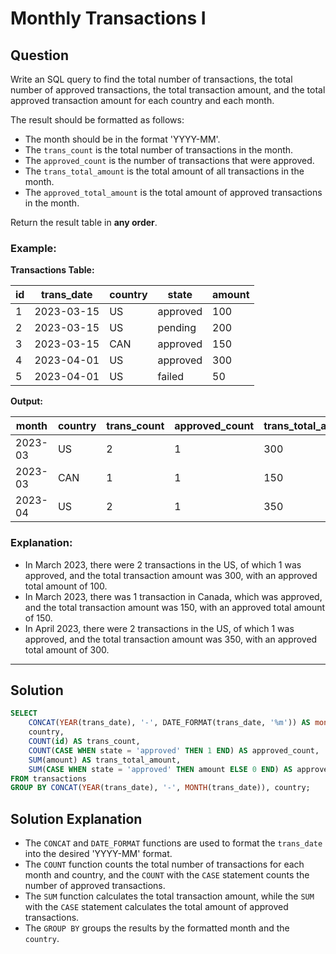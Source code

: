 
# Monthly Transactions I

## Question

Write an SQL query to find the total number of transactions, the total number of approved transactions, the total transaction amount, and the total approved transaction amount for each country and each month.

The result should be formatted as follows:

- The month should be in the format 'YYYY-MM'.
- The `trans_count` is the total number of transactions in the month.
- The `approved_count` is the number of transactions that were approved.
- The `trans_total_amount` is the total amount of all transactions in the month.
- The `approved_total_amount` is the total amount of approved transactions in the month.

Return the result table in **any order**.

### Example:

**Transactions Table:**

| id | trans_date | country | state    | amount |
|----|------------|---------|----------|--------|
| 1  | 2023-03-15 | US      | approved | 100    |
| 2  | 2023-03-15 | US      | pending  | 200    |
| 3  | 2023-03-15 | CAN     | approved | 150    |
| 4  | 2023-04-01 | US      | approved | 300    |
| 5  | 2023-04-01 | US      | failed   | 50     |

**Output:**

| month     | country | trans_count | approved_count | trans_total_amount | approved_total_amount |
|-----------|---------|-------------|----------------|--------------------|-----------------------|
| 2023-03   | US      | 2           | 1              | 300                | 100                   |
| 2023-03   | CAN     | 1           | 1              | 150                | 150                   |
| 2023-04   | US      | 2           | 1              | 350                | 300                   |

### Explanation:

- In March 2023, there were 2 transactions in the US, of which 1 was approved, and the total transaction amount was 300, with an approved total amount of 100.
- In March 2023, there was 1 transaction in Canada, which was approved, and the total transaction amount was 150, with an approved total amount of 150.
- In April 2023, there were 2 transactions in the US, of which 1 was approved, and the total transaction amount was 350, with an approved total amount of 300.

---

## Solution

```sql
SELECT 
    CONCAT(YEAR(trans_date), '-', DATE_FORMAT(trans_date, '%m')) AS month, 
    country, 
    COUNT(id) AS trans_count, 
    COUNT(CASE WHEN state = 'approved' THEN 1 END) AS approved_count, 
    SUM(amount) AS trans_total_amount, 
    SUM(CASE WHEN state = 'approved' THEN amount ELSE 0 END) AS approved_total_amount
FROM transactions
GROUP BY CONCAT(YEAR(trans_date), '-', MONTH(trans_date)), country;
```

## Solution Explanation

- The `CONCAT` and `DATE_FORMAT` functions are used to format the `trans_date` into the desired 'YYYY-MM' format.
- The `COUNT` function counts the total number of transactions for each month and country, and the `COUNT` with the `CASE` statement counts the number of approved transactions.
- The `SUM` function calculates the total transaction amount, while the `SUM` with the `CASE` statement calculates the total amount of approved transactions.
- The `GROUP BY` groups the results by the formatted month and the `country`.
